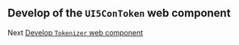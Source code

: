 ## Develop of the `UI5ConToken` web component

Next [Develop `Tokenizer` web component](./3_Develop_Tokenizer.md)
